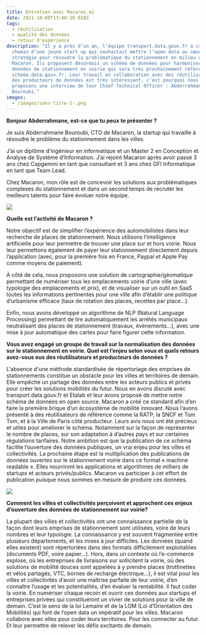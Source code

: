 ```yaml
---
title: Entretien avec Macaron.ai
date: 2021-10-08T13:40:18.018Z
tags:
  - réutilisation
  - qualité des données
  - retour d'expérience
description: "Il y a près d’un an, l’équipe transport.data.gouv.fr a croisé le
  chemin d’une jeune start up qui souhaitait mettre l’open data au cœur de sa
  stratégie pour résoudre la problématique du stationnement en milieu urbain :
  Macaron. Ils proposent désormais un schéma de données pour harmoniser les
  données de stationnement en voirie qui sera très prochainement référencé sur
  schema.data.gouv.fr. Leur travail en collaboration avec des réutilisateurs et
  des producteurs de données est très intéressant, c’est pourquoi nous vous
  proposons une interview de leur Chief Technical Officer : Abderrahmane
  Bouroubi."
images:
  - /images/sans-titre-1-.png
---
```

**Bonjour Abderrahmane, est-ce que tu peux te présenter ?**

Je suis Abderrahmane Bouroubi, CTO de Macaron, la startup qui travaille à résoudre le problème du stationnement dans les villes. 

J’ai un diplôme d’ingénieur en informatique et un Master 2 en Conception et Analyse de Système d’Information. J’ai rejoint Macaron après avoir passé 3 ans chez Capgemini en tant que consultant et 3 ans chez GFI Informatique en tant que Team Lead.

Chez Macaron, mon rôle est de concevoir les solutions aux problématiques complexes du stationnement et dans un second temps de recruter les meilleurs talents pour faire évoluer notre équipe. 

![](/images/image.jpg)

**Quelle est l’activité de Macaron ?**

Notre objectif est de simplifier l’expérience des automobilistes dans leur recherche de places de stationnement. Nous utilisons l’intelligence artificielle pour leur permettre de trouver une place sur et hors voirie. Nous leur permettons également de payer leur stationnement directement depuis l’application (avec, pour la première fois en France, Paypal et Apple Pay comme moyens de paiement).

À côté de cela, nous proposons une solution de cartographie/géomatique permettant de numériser tous les emplacements voirie d’une ville (avec typologie des emplacements et prix), et de visualiser sur un outil en SaaS toutes les informations pertinentes pour une ville afin d’établir une politique d’urbanisme efficace (taux de rotation des places, recettes par place...). 

Enfin, nous avons développé un algorithme de NLP (Natural Language Processing) permettant de lire automatiquement les arrêtés municipaux neutralisant des places de stationnement (travaux, événements…), avec une mise à jour automatique des cartes pour faire figurer cette information.

**Vous avez engagé un groupe de travail sur la normalisation des données sur le stationnement en voirie. Quel est l’enjeu selon vous et quels retours avez-vous eus des réutilisateurs et producteurs de données ?**

L'absence d'une méthode standardisée de répertoriage des emprises de stationnements constitue un obstacle pour les villes et territoires de demain. Elle empêche un partage des données entre les acteurs publics et privés pour créer les solutions mobilités du futur. Nous en avons discuté avec transport.data.gouv.fr et Etalab et leur avons proposé de mettre notre schéma de données en open source. Macaron a créé ce standard afin d’en faire la première brique d’un écosystème de mobilité innovant. Nous l’avons présenté à des réutilisateurs de référence comme la RATP, la SNCF et Tom Tom, et à la Ville de Paris côté producteur. Leurs avis nous ont été précieux et utiles pour améliorer le schéma. Notamment sur la façon de représenter le nombre de places, sur son adaptation à d’autres pays et sur certaines régulations tarifaires. Notre ambition est que la publication de ce schéma facilite l’ouverture des données publiques, un vrai enjeu pour les villes et collectivités. La prochaine étape est la multiplication des publications de données ouvertes sur le stationnement voirie dans ce format « machine readable ». Elles nourriront les applications et algorithmes de milliers de startups et acteurs privés/publics. Macaron va participer à cet effort de publication puisque nous sommes en mesure de produire ces données.

![](/images/capture-d’écran-2021-10-08-à-16.14.31.png)

**Comment les villes et collectivités perçoivent et approchent ces enjeux d’ouverture des données de stationnement sur voirie?**

La plupart des villes et collectivités ont une connaissance partielle de la façon dont leurs emprises de stationnement sont utilisées, voire de leurs nombres et leur typologie. La connaissance y est souvent fragmentée entre plusieurs départements, et les mises à jour difficiles. Les données (quand elles existent) sont répertoriées dans des formats difficilement exploitables (documents PDF, voire papier…).
Hors, dans un contexte où l’e-commerce explose, où les entreprises de livraisons sur sollicitent la voirie, où des solutions de mobilité douces sont appelées à y prendre places (trottinettes et vélos partagés, VTC, bornes de recharge électrique…), il est vital pour les villes et collectivités d’avoir une maîtrise parfaite de leur voirie, d’en connaître l’usage et les potentialités, d’en évaluer la rentabilité. Il faut coder la voirie. En numériser chaque recoin et ouvrir ces données aux startups et entreprises privées qui constitueront un vivier de solutions pour la ville de demain. C’est le sens de la loi Lemaire et de la LOM (Loi d’Orientation des Mobilités) qui font de l’open data un impératif pour les villes. Macaron collabore avec elles pour coder leurs territoires. Pour les connecter au futur. Et leur permettre de relever les défis excitants de demain.